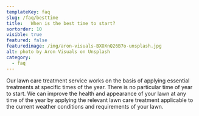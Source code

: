 ```yaml
---
templateKey: faq
slug: /faq/besttime
title:   When is the best time to start?
sortorder: 10
visible: true
featured: false
featuredimage: /img/aron-visuals-BXOXnQ26B7o-unsplash.jpg
alt: photo by Aron Visuals on Unsplash
category:
  - faq
---
```


Our lawn care treatment service works on the basis of applying essential treatments at specific times of the year. There is no particular time of year to start. We can improve the health and appearance of your lawn at any time of the year by applying the relevant lawn care treatment applicable to the current weather conditions and requirements of your lawn.